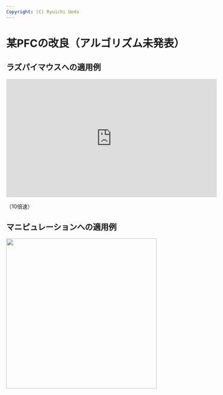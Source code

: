 ```yaml
---
Copyright: (C) Ryuichi Ueda
---
```



# 某PFCの改良（アルゴリズム未発表）
<h2>ラズパイマウスへの適用例</h2>

<iframe width="560" height="315" src="https://www.youtube.com/embed/qs7JUygUzyI" frameborder="0" allowfullscreen></iframe>

（10倍速）

<h2>マニピュレーションへの適用例</h2>

<a href="arm.gif"><img src="arm.gif" alt="" width="400" height="400" class="aligncenter size-full wp-image-10040" /></a>
